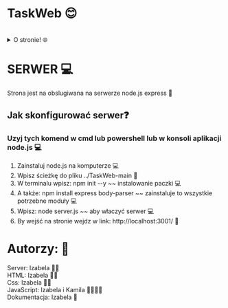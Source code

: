 <h1> TaskWeb 😊 </h1> <br>
<details>
<summary>O stronie! 🌐</summary>
<p> Strona szkolna, dla nauczycieli by ułatwić im zadania online dla uczniów!</p>
</details>

<h1> SERWER 💻 </h1>
<p> Strona jest na obslugiwana na serwerze node.js express 🚀</p>
<h2> Jak skonfigurować serwer❓</h2>
<h3>Uzyj tych komend w cmd lub powershell lub w konsoli aplikacji node.js 💻</h3>
<ol>
  <li>Zainstaluj node.js na komputerze 💻</li>
  <li>Wpisz ścieżkę do pliku ../TaskWeb-main 📂</li>
  <li>W terminalu wpisz: npm init --y ~~ instalowanie paczki 💻</li>
  <li> A także: npm install express body-parser ~~ zainstaluje to wszystkie potrzebne moduły 💻</li>
  <li> Wpisz: node server.js ~~ aby właczyć serwer 💻</li>
  <li> By wejść na stronie wejdz w link: http://localhost:3001/ 🔗</li>
</ol>
<h1>Autorzy: 📝</h1>
Server: Izabela 👩‍💻<br>
HTML: Izabela 👩‍💻 <br>
Css: Izabela 👩‍💻 <br>
JavaScript: Izabela i Kamila 👩‍💻👩‍💻<br>
Dokumentacja: Izabela 📑 <br>
